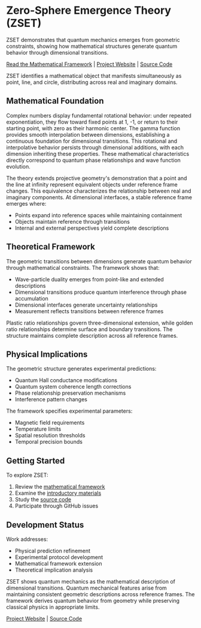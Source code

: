 # Zero-Sphere Emergence Theory (ZSET)

ZSET demonstrates that quantum mechanics emerges from geometric constraints, showing how mathematical structures generate quantum behavior through dimensional transitions.

[Read the Mathematical Framework](https://zset.space/ZSET.pdf) | [Project Website](https://zset.space) | [Source Code](https://github.com/zset-space/zset-space)

ZSET identifies a mathematical object that manifests simultaneously as point, line, and circle, distributing across real and imaginary domains.

## Mathematical Foundation

Complex numbers display fundamental rotational behavior: under repeated exponentiation, they flow toward fixed points at 1, -1, or return to their starting point, with zero as their harmonic center. The gamma function provides smooth interpolation between dimensions, establishing a continuous foundation for dimensional transitions. This rotational and interpolative behavior persists through dimensional additions, with each dimension inheriting these properties. These mathematical characteristics directly correspond to quantum phase relationships and wave function evolution.

The theory extends projective geometry's demonstration that a point and the line at infinity represent equivalent objects under reference frame changes. This equivalence characterizes the relationship between real and imaginary components. At dimensional interfaces, a stable reference frame emerges where:

- Points expand into reference spaces while maintaining containment
- Objects maintain reference through transitions
- Internal and external perspectives yield complete descriptions

## Theoretical Framework

The geometric transitions between dimensions generate quantum behavior through mathematical constraints. The framework shows that:

- Wave-particle duality emerges from point-like and extended descriptions
- Dimensional transitions produce quantum interference through phase accumulation
- Dimensional interfaces generate uncertainty relationships
- Measurement reflects transitions between reference frames

Plastic ratio relationships govern three-dimensional extension, while golden ratio relationships determine surface and boundary transitions. The structure maintains complete description across all reference frames.

## Physical Implications

The geometric structure generates experimental predictions:

- Quantum Hall conductance modifications
- Quantum system coherence length corrections
- Phase relationship preservation mechanisms
- Interference pattern changes

The framework specifies experimental parameters:

- Magnetic field requirements
- Temperature limits
- Spatial resolution thresholds
- Temporal precision bounds

## Getting Started

To explore ZSET:

1. Review the [mathematical framework](https://zset.space/ZSET.pdf)
2. Examine the [introductory materials](https://zset.space)
3. Study the [source code](https://github.com/zset-space/zset-space)
4. Participate through GitHub issues

## Development Status

Work addresses:

- Physical prediction refinement
- Experimental protocol development
- Mathematical framework extension
- Theoretical implication analysis

ZSET shows quantum mechanics as the mathematical description of dimensional transitions. Quantum mechanical features arise from maintaining consistent geometric descriptions across reference frames. The framework derives quantum behavior from geometry while preserving classical physics in appropriate limits.

[Project Website](https://zset.space) | [Source Code](https://github.com/zset-space/zset-space)
